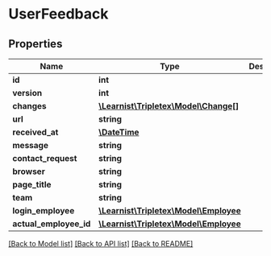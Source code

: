 # UserFeedback

## Properties
Name | Type | Description | Notes
------------ | ------------- | ------------- | -------------
**id** | **int** |  | [optional] 
**version** | **int** |  | [optional] 
**changes** | [**\Learnist\Tripletex\Model\Change[]**](Change.md) |  | [optional] 
**url** | **string** |  | [optional] 
**received_at** | [**\DateTime**](\DateTime.md) |  | [optional] 
**message** | **string** |  | 
**contact_request** | **string** |  | 
**browser** | **string** |  | 
**page_title** | **string** |  | 
**team** | **string** |  | 
**login_employee** | [**\Learnist\Tripletex\Model\Employee**](Employee.md) |  | [optional] 
**actual_employee_id** | [**\Learnist\Tripletex\Model\Employee**](Employee.md) |  | [optional] 

[[Back to Model list]](../../README.md#documentation-for-models) [[Back to API list]](../../README.md#documentation-for-api-endpoints) [[Back to README]](../../README.md)

